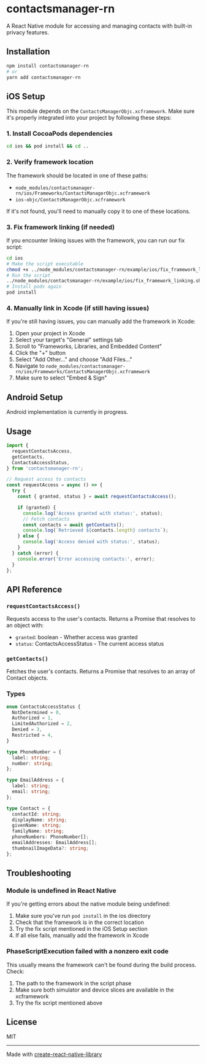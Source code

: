 # contactsmanager-rn

A React Native module for accessing and managing contacts with built-in privacy features.

## Installation

```sh
npm install contactsmanager-rn
# or
yarn add contactsmanager-rn
```

## iOS Setup

This module depends on the `ContactsManagerObjc.xcframework`. Make sure it's properly integrated into your project by following these steps:

### 1. Install CocoaPods dependencies

```sh
cd ios && pod install && cd ..
```

### 2. Verify framework location

The framework should be located in one of these paths:

- `node_modules/contactsmanager-rn/ios/Frameworks/ContactsManagerObjc.xcframework`
- `ios-objc/ContactsManagerObjc.xcframework`

If it's not found, you'll need to manually copy it to one of these locations.

### 3. Fix framework linking (if needed)

If you encounter linking issues with the framework, you can run our fix script:

```sh
cd ios
# Make the script executable
chmod +x ../node_modules/contactsmanager-rn/example/ios/fix_framework_linking.sh
# Run the script
../node_modules/contactsmanager-rn/example/ios/fix_framework_linking.sh
# Install pods again
pod install
```

### 4. Manually link in Xcode (if still having issues)

If you're still having issues, you can manually add the framework in Xcode:

1. Open your project in Xcode
2. Select your target's "General" settings tab
3. Scroll to "Frameworks, Libraries, and Embedded Content"
4. Click the "+" button
5. Select "Add Other..." and choose "Add Files..."
6. Navigate to `node_modules/contactsmanager-rn/ios/Frameworks/ContactsManagerObjc.xcframework`
7. Make sure to select "Embed & Sign"

## Android Setup

Android implementation is currently in progress.

## Usage

```js
import {
  requestContactsAccess,
  getContacts,
  ContactsAccessStatus,
} from 'contactsmanager-rn';

// Request access to contacts
const requestAccess = async () => {
  try {
    const { granted, status } = await requestContactsAccess();

    if (granted) {
      console.log('Access granted with status:', status);
      // Fetch contacts
      const contacts = await getContacts();
      console.log(`Retrieved ${contacts.length} contacts`);
    } else {
      console.log('Access denied with status:', status);
    }
  } catch (error) {
    console.error('Error accessing contacts:', error);
  }
};
```

## API Reference

### `requestContactsAccess()`

Requests access to the user's contacts. Returns a Promise that resolves to an object with:

- `granted`: boolean - Whether access was granted
- `status`: ContactsAccessStatus - The current access status

### `getContacts()`

Fetches the user's contacts. Returns a Promise that resolves to an array of Contact objects.

### Types

```typescript
enum ContactsAccessStatus {
  NotDetermined = 0,
  Authorized = 1,
  LimitedAuthorized = 2,
  Denied = 3,
  Restricted = 4,
}

type PhoneNumber = {
  label: string;
  number: string;
};

type EmailAddress = {
  label: string;
  email: string;
};

type Contact = {
  contactId: string;
  displayName: string;
  givenName: string;
  familyName: string;
  phoneNumbers: PhoneNumber[];
  emailAddresses: EmailAddress[];
  thumbnailImageData?: string;
};
```

## Troubleshooting

### Module is undefined in React Native

If you're getting errors about the native module being undefined:

1. Make sure you've run `pod install` in the ios directory
2. Check that the framework is in the correct location
3. Try the fix script mentioned in the iOS Setup section
4. If all else fails, manually add the framework in Xcode

### PhaseScriptExecution failed with a nonzero exit code

This usually means the framework can't be found during the build process. Check:

1. The path to the framework in the script phase
2. Make sure both simulator and device slices are available in the xcframework
3. Try the fix script mentioned above

## License

MIT

---

Made with [create-react-native-library](https://github.com/callstack/react-native-builder-bob)
